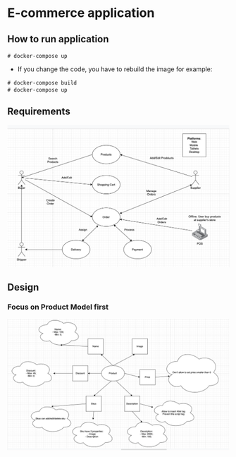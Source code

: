 
# E-commerce application

## How to run application

```
# docker-compose up
```

- If you change the code, you have to rebuild the image for example:

```
# docker-compose build
# docker-compose up
```
## Requirements

<p align="center">
  <img src="../../images/e-commerce.png" />
</p>

## Design

### Focus on Product Model first

<p align="center">
  <img src="../../images/model-centric.png" />
</p>